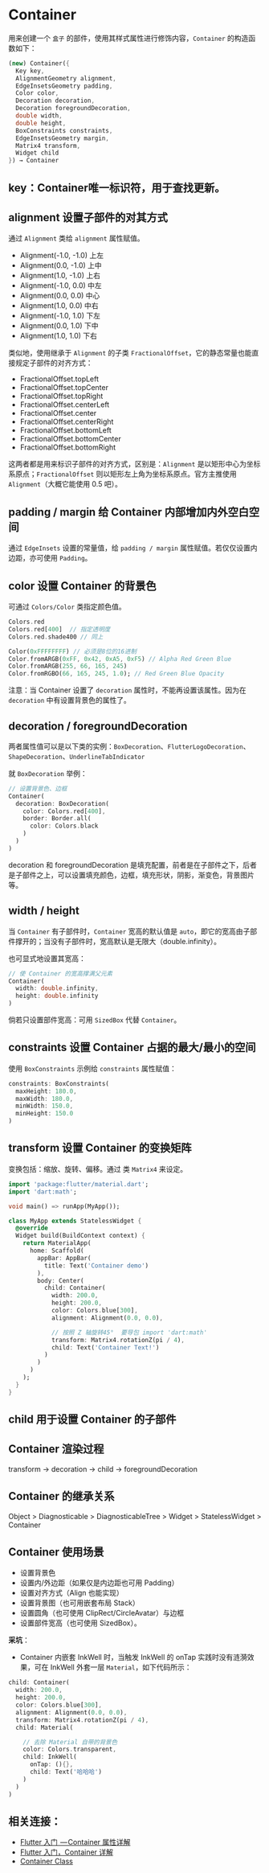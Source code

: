 # Container

用来创建一个 `盒子` 的部件，使用其样式属性进行修饰内容，`Container` 的构造函数如下：

``` dart
(new) Container({
  Key key,
  AlignmentGeometry alignment,
  EdgeInsetsGeometry padding,
  Color color,
  Decoration decoration,
  Decoration foregroundDecoration,
  double width,
  double height,
  BoxConstraints constraints,
  EdgeInsetsGeometry margin,
  Matrix4 transform,
  Widget child
}) → Container
```

## key：Container唯一标识符，用于查找更新。

## alignment 设置子部件的对其方式

通过 `Alignment` 类给 `alignment` 属性赋值。
- Alignment(-1.0, -1.0) 上左
- Alignment(0.0, -1.0) 上中
- Alignment(1.0, -1.0) 上右
- Alignment(-1.0, 0.0) 中左
- Alignment(0.0, 0.0) 中心
- Alignment(1.0, 0.0) 中右
- Alignment(-1.0, 1.0) 下左
- Alignment(0.0, 1.0) 下中
- Alignment(1.0, 1.0) 下右

类似地，使用继承于 `Alignment` 的子类 `FractionalOffset`，它的静态常量也能直接规定子部件的对齐方式：
- FractionalOffset.topLeft
- FractionalOffset.topCenter
- FractionalOffset.topRight
- FractionalOffset.centerLeft
- FractionalOffset.center
- FractionalOffset.centerRight
- FractionalOffset.bottomLeft
- FractionalOffset.bottomCenter
- FractionalOffset.bottomRight

这两者都是用来标识子部件的对齐方式，区别是：`Alignment` 是以矩形中心为坐标系原点；`FractionalOffset` 则以矩形左上角为坐标系原点。官方主推使用 `Alignment`（大概它能使用 0.5 吧）。

## padding / margin 给 Container 内部增加内外空白空间

通过 `EdgeInsets` 设置的常量值，给 `padding / margin` 属性赋值。若仅仅设置内边距，亦可使用 `Padding`。

## color 设置 Container 的背景色

可通过 `Colors/Color` 类指定颜色值。

``` dart
Colors.red
Colors.red[400]  // 指定透明度
Colors.red.shade400 // 同上

Color(0xFFFFFFFF) // 必须是8位的16进制
Color.fromARGB(0xFF, 0x42, 0xA5, 0xF5) // Alpha Red Green Blue
Color.fromARGB(255, 66, 165, 245)
Color.fromRGBO(66, 165, 245, 1.0); // Red Green Blue Opacity
```

注意：当 Container 设置了 `decoration` 属性时，不能再设置该属性。因为在 `decoration` 中有设置背景色的属性了。

## decoration / foregroundDecoration

两者属性值可以是以下类的实例：`BoxDecoration`、`FlutterLogoDecoration`、`ShapeDecoration`、`UnderlineTabIndicator`

就 `BoxDecoration` 举例：

``` dart
// 设置背景色、边框
Container(
  decoration: BoxDecoration(
    color: Colors.red[400],
    border: Border.all(
      color: Colors.black
    )
  )
)
```
decoration 和 foregroundDecoration 是填充配置，前者是在子部件之下，后者是子部件之上，可以设置填充颜色，边框，填充形状，阴影，渐变色，背景图片等。

## width / height

当 `Container` 有子部件时，`Container` 宽高的默认值是 `auto`，即它的宽高由子部件撑开的；当没有子部件时，宽高默认是无限大（double.infinity）。

也可显式地设置其宽高：

``` dart
// 使 Container 的宽高撑满父元素
Container(
  width: double.infinity,
  height: double.infinity
)
```

倘若只设置部件宽高：可用 `SizedBox` 代替 `Container`。

## constraints 设置 Container 占据的最大/最小的空间

使用 `BoxConstraints` 示例给 `constraints` 属性赋值：

``` dart
constraints: BoxConstraints(
  maxHeight: 180.0,
  maxWidth: 180.0,
  minWidth: 150.0,
  minHeight: 150.0
)
```

## transform 设置 Container 的变换矩阵

变换包括：缩放、旋转、偏移。通过 类 `Matrix4` 来设定。

``` dart
import 'package:flutter/material.dart';
import 'dart:math';

void main() => runApp(MyApp());

class MyApp extends StatelessWidget {
  @override
  Widget build(BuildContext context) {
    return MaterialApp(
      home: Scaffold(
        appBar: AppBar(
          title: Text('Container demo')
        ),
        body: Center(
          child: Container(
            width: 200.0,
            height: 200.0,
            color: Colors.blue[300],
            alignment: Alignment(0.0, 0.0),

            // 按照 Z 轴旋转45°  要导包 import 'dart:math'
            transform: Matrix4.rotationZ(pi / 4),
            child: Text('Container Text!')
          )
        )
      )
    );
  }
}
```
## child 用于设置 Container 的子部件


## Container 渲染过程

transform -> decoration -> child -> foregroundDecoration

## Container 的继承关系

Object > Diagnosticable > DiagnosticableTree > Widget > StatelessWidget > Container

## Container 使用场景

- 设置背景色
- 设置内/外边距（如果仅是内边距也可用 Padding）
- 设置对齐方式（Align 也能实现）
- 设置背景图（也可用嵌套布局 Stack）
- 设置圆角（也可使用 ClipRect/CircleAvatar）与边框
- 设置部件宽高（也可使用 SizedBox）。

**采坑**：
- Container 内嵌套 InkWell 时，当触发 InkWell 的 onTap 实践时没有涟漪效果，可在 InkWell 外套一层 `Material`，如下代码所示：

``` dart
child: Container(
  width: 200.0,
  height: 200.0,
  color: Colors.blue[300],
  alignment: Alignment(0.0, 0.0),
  transform: Matrix4.rotationZ(pi / 4),
  child: Material(

    // 去除 Material 自带的背景色
    color: Colors.transparent,
    child: InkWell(
      onTap: (){},
      child: Text('哈哈哈')
    )
  )
)
```

## 相关连接：
- [Flutter 入门  — Container 属性详解](https://juejin.im/post/5b3c27a3e51d4519475ee8d8#heading-5)
- [Flutter 入门，Container 详解](https://juejin.im/post/5b13c3e1f265da6e3d666d80)
- [Container Class](https://api.flutter.dev/flutter/widgets/Container-class.html)
